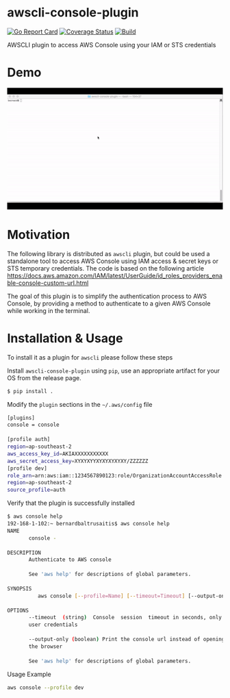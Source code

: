 # awscli-console-plugin 
[![Go Report Card](https://goreportcard.com/badge/github.com/b-b3rn4rd/awscli-console-plugin)](https://goreportcard.com/report/github.com/b-b3rn4rd/awscli-console-plugin) 
[![Coverage Status](https://coveralls.io/repos/github/b-b3rn4rd/awscli-console-plugin/badge.svg?branch=master)](https://coveralls.io/github/b-b3rn4rd/awscli-console-plugin?branch=master)
[![Build](https://github.com/b-b3rn4rd/awscli-console-plugin/workflows/Go/badge.svg)](https://github.com/b-b3rn4rd/awscli-console-plugin/actions?query=workflow%3AGo+branch%3Amaster)

AWSCLI plugin to access AWS Console using your IAM or STS credentials

# Demo
![awscli-console-plugin demo](console.gif)
# Motivation
The following library is distributed as `awscli` plugin, but could be used a standalone tool to access AWS Console
using IAM access & secret keys or STS temporary credentials.
The code is based on the following article https://docs.aws.amazon.com/IAM/latest/UserGuide/id_roles_providers_enable-console-custom-url.html

The goal of this plugin is to simplify the authentication process to AWS Console, by providing a method to authenticate to a given AWS Console while working in the terminal.

# Installation & Usage
To install it as a plugin for `awscli` please follow these steps

Install `awscli-console-plugin` using `pip`, use an appropriate artifact for your OS from the release page. 
```bash
$ pip install .
```

Modify the `plugin` sections in the `~/.aws/config` file
```bash
[plugins]
console = console

[profile auth]
region=ap-southeast-2
aws_access_key_id=AKIAXXXXXXXXXXX
aws_secret_access_key=XYXYXYYXYXYXYXYXY/ZZZZZZ
[profile dev]
role_arn=arn:aws:iam::1234567890123:role/OrganizationAccountAccessRole
region=ap-southeast-2
source_profile=auth
```

Verify that the plugin is successfully installed
```bash
$ aws console help
192-168-1-102:~ bernardbaltrusaitis$ aws console help
NAME
       console -

DESCRIPTION
       Authenticate to AWS console

       See 'aws help' for descriptions of global parameters.

SYNOPSIS
          aws console [--profile=Name] [--timeout=Timeout] [--output-only=true|false]

OPTIONS
       --timeout  (string)  Console  session  timeout in seconds, only for IAM
       user credentials

       --output-only (boolean) Print the console url instead of opening it  in
       the browser

       See 'aws help' for descriptions of global parameters.
```

Usage Example
```bash
aws console --profile dev
```